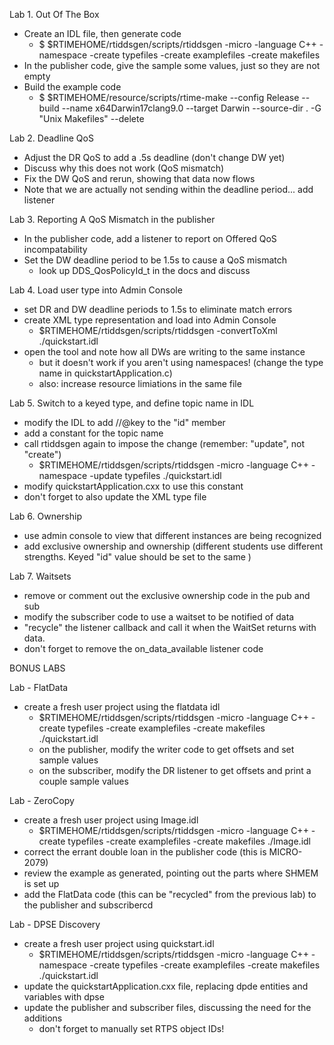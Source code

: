 Lab 1. Out Of The Box

  - Create an IDL file, then generate code
    - $ $RTIMEHOME/rtiddsgen/scripts/rtiddsgen -micro -language C++ -namespace -create typefiles -create examplefiles -create makefiles
  - In the publisher code, give the sample some values, just so they are not empty
  - Build the example code
    - $ $RTIMEHOME/resource/scripts/rtime-make --config Release --build --name x64Darwin17clang9.0 --target Darwin --source-dir . -G "Unix Makefiles" --delete

Lab 2. Deadline QoS

  - Adjust the DR QoS to add a .5s deadline (don't change DW yet)
  - Discuss why this does not work (QoS mismatch)
  - Fix the DW QoS and rerun, showing that data now flows
  - Note that we are actually not sending within the deadline period... add listener

Lab 3. Reporting A QoS Mismatch in the publisher

  - In the publisher code, add a listener to report on Offered QoS incompatability
  - Set the DW deadline period to be 1.5s to cause a QoS mismatch
    - look up DDS_QosPolicyId_t in the docs and discuss

Lab 4. Load user type into Admin Console

  - set DR and DW deadline periods to 1.5s to eliminate match errors
  - create XML type representation and load into Admin Console
    - $RTIMEHOME/rtiddsgen/scripts/rtiddsgen -convertToXml ./quickstart.idl
  - open the tool and note how all DWs are writing to the same instance
    - but it doesn't work if you aren't using namespaces! (change the type name in quickstartApplication.c)
    - also: increase resource limiations in the same file

Lab 5. Switch to a keyed type, and define topic name in IDL

  - modify the IDL to add //@key to the "id" member
  - add a constant for the topic name
  - call rtiddsgen again to impose the change (remember: "update", not "create")
    - $RTIMEHOME/rtiddsgen/scripts/rtiddsgen -micro -language C++ -namespace -update typefiles ./quickstart.idl
  - modify quickstartApplication.cxx to use this constant
  - don't forget to also update the XML type file

Lab 6. Ownership

  - use admin console to view that different instances are being recognized
  - add exclusive ownership and ownership (different students use different
    strengths. Keyed "id" value should be set to the same )

Lab 7. Waitsets

  - remove or comment out the exclusive ownership code in the pub and sub
  - modify the subscriber code to use a waitset to be notified of data
  - "recycle" the listener callback and call it when the WaitSet returns with
    data.
  - don't forget to remove the on_data_available listener code


BONUS LABS

Lab - FlatData

  - create a fresh user project using the flatdata idl
    - $RTIMEHOME/rtiddsgen/scripts/rtiddsgen -micro -language C++ -create typefiles -create examplefiles -create makefiles ./quickstart.idl 
    - on the publisher, modify the writer code to get offsets and set sample values
    - on the subscriber, modify the DR listener to get offsets and print a couple sample values
    
Lab - ZeroCopy

  - create a fresh user project using Image.idl
    - $RTIMEHOME/rtiddsgen/scripts/rtiddsgen -micro -language C++ -create typefiles -create examplefiles -create makefiles ./Image.idl
  - correct the errant double loan in the publisher code (this is MICRO-2079)
  - review the example as generated, pointing out the parts where SHMEM is set up
  - add the FlatData code (this can be "recycled" from the previous lab) to the publisher and subscribercd

Lab - DPSE Discovery

  - create a fresh user project using quickstart.idl
    - $RTIMEHOME/rtiddsgen/scripts/rtiddsgen -micro -language C++ -namespace -create typefiles -create examplefiles -create makefiles ./quickstart.idl
  - update the quickstartApplication.cxx file, replacing dpde entities and variables with dpse
  - update the publisher and subscriber files, discussing the need for the additions
    - don't forget to manually set RTPS object IDs!






